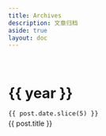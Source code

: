 ```yaml
---
title: Archives
description: 文章归档
aside: true
layout: doc
---
```


<script setup>
import { data } from '../.vitepress/theme/data/archives.data'
import { ref, computed } from 'vue'

const years = computed(() => 
  Object.keys(data)
    .map(Number)
    .sort((a, b) => b - a)
    .map(String)
)
</script>

<div class="archives-wrapper">
  <div v-for="year in years" :key="year" class="year-section">
    <h2 :id="year">{{ year }}</h2>
    <ul class="post-list">
      <li v-for="post in data[year]" :key="post.url" class="post-item">
        <span class="post-date">{{ post.date.slice(5) }}</span>
        <a :href="post.url" class="post-title">{{ post.title }}</a>
      </li>
    </ul>
  </div>
</div>

<style scoped>
.archives-wrapper {
  padding-top: 1rem;
}

.year-section {
  margin-bottom: 3rem;
}

.year-section h2 {
  margin-bottom: 1rem;
  font-size: 1.8rem;
  color: var(--vp-c-brand);
  scroll-margin-top: 5rem;
}

.post-list {
  list-style: none;
  padding: 0;
}

.post-item {
  margin: 0.8rem 0;
  display: flex;
  align-items: baseline;
}

.post-date {
  color: var(--vp-c-text-2);
  font-family: Monaco, monospace;
  font-size: 0.9em;
  margin-right: 1rem;
  min-width: 5em;
}

.post-title {
  color: var(--vp-c-text-1);
  text-decoration: none;
}

.post-title:hover {
  color: var(--vp-c-brand);
}

@media (max-width: 960px) {
  .post-item {
    flex-direction: column;
  }
  
  .post-date {
    margin-bottom: 0.3rem;
  }
}
</style>

